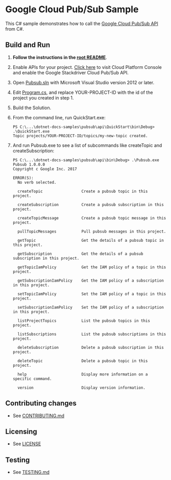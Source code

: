# Google Cloud Pub/Sub Sample

This C# sample demonstrates how to call the
[Google Cloud Pub/Sub API](https://cloud.google.com/pubsub/docs) from C#.

## Build and Run

1.  **Follow the instructions in the [root README](../../README.md)**.

4.  Enable APIs for your project.
    [Click here](https://console.cloud.google.com/flows/enableapi?apiid=pubsub.googleapis.com&showconfirmation=true)
    to visit Cloud Platform Console and enable the Google Stackdriver Cloud Pub/Sub API.

6.  Open [Pubsub.sln](Pubsub.sln) with Microsoft Visual Studio version 2012 or later.

7. Edit [Program.cs](QuickStart/Program.cs), and replace YOUR-PROJECT-ID with the id of the project you created in step 1.

8.  Build the Solution.

9.  From the command line, run QuickStart.exe:
    ```
    PS C:\...\dotnet-docs-samples\pubsub\api\QuickStart\bin\Debug> .\QuickStart.exe
    Topic projects/YOUR-PROJECT-ID/topics/my-new-topic created.
    ```

10. And run Pubsub.exe to see a list of subcommands like createTopic and
createSubscription:
    ```
    PS C:\...\dotnet-docs-samples\pubsub\api\bin\Debug> .\Pubsub.exe
    Pubsub 1.0.0.0
    Copyright c Google Inc. 2017

    ERROR(S):
      No verb selected.

      createTopic                 Create a pubsub topic in this project.

      createSubscription          Create a pubsub subscription in this project.

      createTopicMessage          Create a pubsub topic message in this project.

      pullTopicMessages           Pull pubsub messages in this project.

      getTopic                    Get the details of a pubsub topic in this project.

      getSubscription             Get the details of a pubsub subscription in this project.

      getTopicIamPolicy           Get the IAM policy of a topic in this project.

      getSubscriptionIamPolicy    Get the IAM policy of a subscription in this project.

      setTopicIamPolicy           Set the IAM policy of a topic in this project.

      setSubscriptionIamPolicy    Set the IAM policy of a subscription in this project.

      listProjectTopics           List the pubsub topics in this project.

      listSubscriptions           List the pubsub subscriptions in this project.

      deleteSubscription          Delete a pubsub subscription in this project.

      deleteTopic                 Delete a pubsub topic in this project.

      help                        Display more information on a specific command.

      version                     Display version information.
    ```

## Contributing changes

* See [CONTRIBUTING.md](../../CONTRIBUTING.md)

## Licensing

* See [LICENSE](../../LICENSE)

## Testing

* See [TESTING.md](../../TESTING.md)
